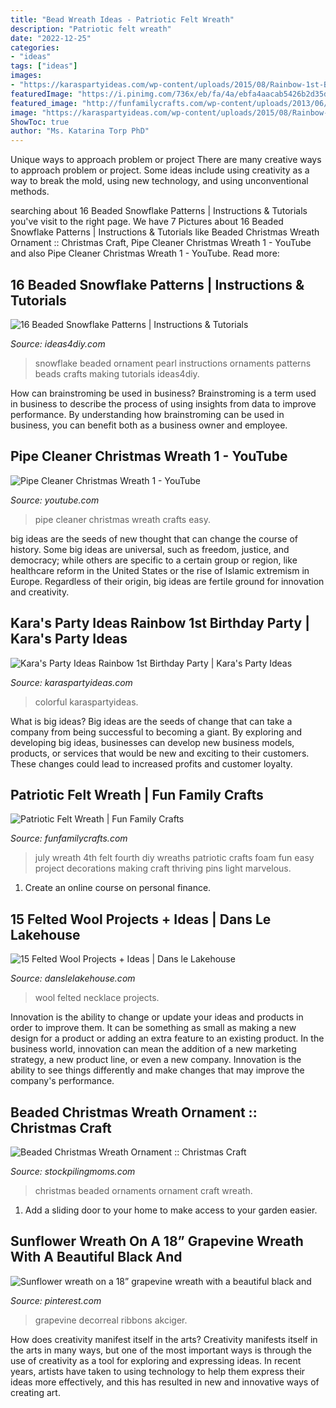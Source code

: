 ```yaml
---
title: "Bead Wreath Ideas - Patriotic Felt Wreath"
description: "Patriotic felt wreath"
date: "2022-12-25"
categories:
- "ideas"
tags: ["ideas"]
images:
- "https://karaspartyideas.com/wp-content/uploads/2015/08/Rainbow-1st-Birthday-Party-via-Karas-Party-Ideas-KarasPartyIdeas.com181-678x1024.jpg"
featuredImage: "https://i.pinimg.com/736x/eb/fa/4a/ebfa4aacab5426b2d35dd5d1f0661474.jpg"
featured_image: "http://funfamilycrafts.com/wp-content/uploads/2013/06/wreath.jpg"
image: "https://karaspartyideas.com/wp-content/uploads/2015/08/Rainbow-1st-Birthday-Party-via-Karas-Party-Ideas-KarasPartyIdeas.com181-678x1024.jpg"
ShowToc: true
author: "Ms. Katarina Torp PhD"
---
```



Unique ways to approach problem or project
There are many creative ways to approach problem or project. Some ideas include using creativity as a way to break the mold, using new technology, and using unconventional methods.

	

		
searching about 16 Beaded Snowflake Patterns | Instructions &amp; Tutorials you've visit to the right page. We have 7 Pictures about 16 Beaded Snowflake Patterns | Instructions &amp; Tutorials like Beaded Christmas Wreath Ornament :: Christmas Craft, Pipe Cleaner Christmas Wreath 1 - YouTube and also Pipe Cleaner Christmas Wreath 1 - YouTube. Read more:
		
    
## 16 Beaded Snowflake Patterns | Instructions &amp; Tutorials

<img loading=lazy src="https://ideas4diy.com/wp-content/uploads/2017/10/Beaded-Snowflake-Ornament-Instructions-with-Pics.jpg" onerror="this.onerror=null;this.src='https://tse2.mm.bing.net/th?id=OIP.BibAji2RrgyC0p_DHTuwuAHaDm&amp;pid=15.1';" alt="16 Beaded Snowflake Patterns | Instructions &amp; Tutorials">

_Source: ideas4diy.com_

>snowflake beaded ornament pearl instructions ornaments patterns beads crafts making tutorials ideas4diy. 

	

How can brainstroming be used in business?
Brainstroming is a term used in business to describe the process of using insights from data to improve performance. By understanding how brainstroming can be used in business, you can benefit both as a business owner and employee.

    
## Pipe Cleaner Christmas Wreath 1 - YouTube

<img loading=lazy src="https://i.ytimg.com/vi/1M-HfUaZ9es/maxresdefault.jpg" onerror="this.onerror=null;this.src='https://tse2.mm.bing.net/th?id=OIP.OcJCc4OqnDCttAb_7usbbAHaEK&amp;pid=15.1';" alt="Pipe Cleaner Christmas Wreath 1 - YouTube">

_Source: youtube.com_

>pipe cleaner christmas wreath crafts easy. 

	

big ideas are the seeds of new thought that can change the course of history. Some big ideas are universal, such as freedom, justice, and democracy; while others are specific to a certain group or region, like healthcare reform in the United States or the rise of Islamic extremism in Europe. Regardless of their origin, big ideas are fertile ground for innovation and creativity.

    
## Kara&#039;s Party Ideas Rainbow 1st Birthday Party | Kara&#039;s Party Ideas

<img loading=lazy src="https://karaspartyideas.com/wp-content/uploads/2015/08/Rainbow-1st-Birthday-Party-via-Karas-Party-Ideas-KarasPartyIdeas.com181-678x1024.jpg" onerror="this.onerror=null;this.src='https://tse2.mm.bing.net/th?id=OIP.wPOqDCJske1_xPuxCcalpQHaLL&amp;pid=15.1';" alt="Kara&#039;s Party Ideas Rainbow 1st Birthday Party | Kara&#039;s Party Ideas">

_Source: karaspartyideas.com_

>colorful karaspartyideas. 

	

What is big ideas?
Big ideas are the seeds of change that can take a company from being successful to becoming a giant. By exploring and developing big ideas, businesses can develop new business models, products, or services that would be new and exciting to their customers. These changes could lead to increased profits and customer loyalty.

    
## Patriotic Felt Wreath | Fun Family Crafts

<img loading=lazy src="http://funfamilycrafts.com/wp-content/uploads/2013/06/wreath.jpg" onerror="this.onerror=null;this.src='https://tse4.mm.bing.net/th?id=OIP.K09d1eIAC67RjkWRNJx69AHaFF&amp;pid=15.1';" alt="Patriotic Felt Wreath | Fun Family Crafts">

_Source: funfamilycrafts.com_

>july wreath 4th felt fourth diy wreaths patriotic crafts foam fun easy project decorations making craft thriving pins light marvelous. 

	

1. Create an online course on personal finance.

    
## 15 Felted Wool Projects + Ideas | Dans Le Lakehouse

<img loading=lazy src="http://1.bp.blogspot.com/-RgIsm9TEXR0/UNDDaug-hTI/AAAAAAAAML8/fRRW8IHDu0s/s1600/felted+wool+necklace.JPG" onerror="this.onerror=null;this.src='https://tse2.mm.bing.net/th?id=OIP.2UKbrT4OhjJFhCQiGhfEMgHaJt&amp;pid=15.1';" alt="15 Felted Wool Projects + Ideas | Dans le Lakehouse">

_Source: danslelakehouse.com_

>wool felted necklace projects. 

	

Innovation is the ability to change or update your ideas and products in order to improve them. It can be something as small as making a new design for a product or adding an extra feature to an existing product. In the business world, innovation can mean the addition of a new marketing strategy, a new product line, or even a new company. Innovation is the ability to see things differently and make changes that may improve the company's performance.

    
## Beaded Christmas Wreath Ornament :: Christmas Craft

<img loading=lazy src="https://www.stockpilingmoms.com/wp-content/uploads/2011/12/beadedwreathornament.jpg" onerror="this.onerror=null;this.src='https://tse4.mm.bing.net/th?id=OIP.zNKTey6ya1KKwsBMCx9lvgHaJ4&amp;pid=15.1';" alt="Beaded Christmas Wreath Ornament :: Christmas Craft">

_Source: stockpilingmoms.com_

>christmas beaded ornaments ornament craft wreath. 

	

1. Add a sliding door to your home to make access to your garden easier.

    
## Sunflower Wreath On A 18” Grapevine Wreath With A Beautiful Black And

<img loading=lazy src="https://i.pinimg.com/736x/eb/fa/4a/ebfa4aacab5426b2d35dd5d1f0661474.jpg" onerror="this.onerror=null;this.src='https://tse3.mm.bing.net/th?id=OIP.w7raBsdsmNhykaErEkAcqQHaNK&amp;pid=15.1';" alt="Sunflower wreath on a 18” grapevine wreath with a beautiful black and">

_Source: pinterest.com_

>grapevine decorreal ribbons akciger. 

	

How does creativity manifest itself in the arts?
Creativity manifests itself in the arts in many ways, but one of the most important ways is through the use of creativity as a tool for exploring and expressing ideas. In recent years, artists have taken to using technology to help them express their ideas more effectively, and this has resulted in new and innovative ways of creating art.

